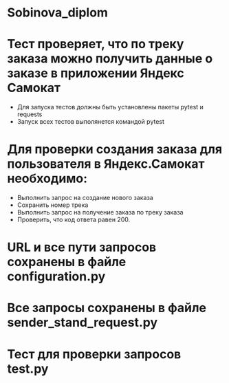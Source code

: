 # Sobinova_diplom
# Тест проверяет, что по треку заказа можно получить данные о заказе в приложении Яндекс Самокат
- Для запуска тестов должны быть установлены пакеты pytest и requests
- Запуск всех тестов выполянется командой pytest

# Для проверки создания заказа для пользователя в Яндекс.Самокат необходимо:
- Выполнить запрос на создание нового заказа
- Сохранить номер трека
- Выполнить запрос на получение заказа по треку заказа
- Проверить, что код ответа равен 200.

# URL и все пути запросов сохранены в файле configuration.py

# Все запросы сохранены в файле sender_stand_request.py

# Тест для проверки запросов test.py
